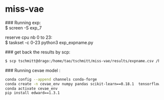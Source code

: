 # miss-vae


### Running exp:  
$ screen -S exp_7

reserve cpu nb 0 to 23:  
$ taskset -c 0-23 python3 exp_expname.py


### get back the results by scp:

```bash
$ scp tschmitt@drago:/home/tao/tschmitt/miss-vae/results/expname.csv /home/thomas/Documents/miss-vae/results
```


### Running cevae model :  

```bash
conda config --append channels conda-forge
conda create -n cevae_env numpy pandas scikit-learn==0.18.1  tensorflow==1.1.0 progressbar==2.3 pip scipy tensorflow-probability
conda activate cevae_env
pip install edward==1.3.1
```